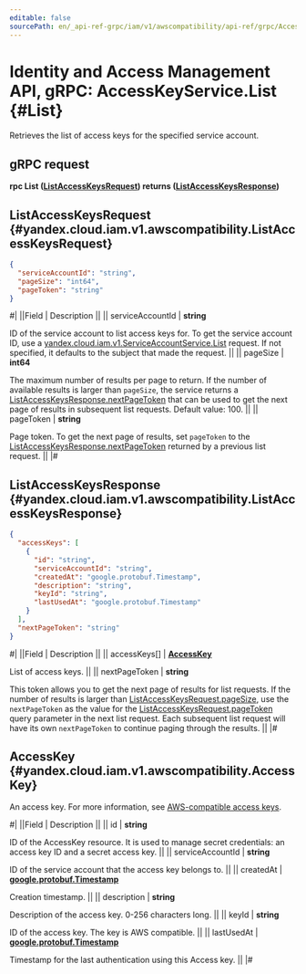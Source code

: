 ```yaml
---
editable: false
sourcePath: en/_api-ref-grpc/iam/v1/awscompatibility/api-ref/grpc/AccessKey/list.md
---
```


# Identity and Access Management API, gRPC: AccessKeyService.List {#List}

Retrieves the list of access keys for the specified service account.

## gRPC request

**rpc List ([ListAccessKeysRequest](#yandex.cloud.iam.v1.awscompatibility.ListAccessKeysRequest)) returns ([ListAccessKeysResponse](#yandex.cloud.iam.v1.awscompatibility.ListAccessKeysResponse))**

## ListAccessKeysRequest {#yandex.cloud.iam.v1.awscompatibility.ListAccessKeysRequest}

```json
{
  "serviceAccountId": "string",
  "pageSize": "int64",
  "pageToken": "string"
}
```

#|
||Field | Description ||
|| serviceAccountId | **string**

ID of the service account to list access keys for.
To get the service account ID, use a [yandex.cloud.iam.v1.ServiceAccountService.List](/docs/iam/api-ref/grpc/ServiceAccount/list#List) request.
If not specified, it defaults to the subject that made the request. ||
|| pageSize | **int64**

The maximum number of results per page to return. If the number of available
results is larger than `pageSize`,
the service returns a [ListAccessKeysResponse.nextPageToken](#yandex.cloud.iam.v1.awscompatibility.ListAccessKeysResponse)
that can be used to get the next page of results in subsequent list requests.
Default value: 100. ||
|| pageToken | **string**

Page token. To get the next page of results, set `pageToken`
to the [ListAccessKeysResponse.nextPageToken](#yandex.cloud.iam.v1.awscompatibility.ListAccessKeysResponse)
returned by a previous list request. ||
|#

## ListAccessKeysResponse {#yandex.cloud.iam.v1.awscompatibility.ListAccessKeysResponse}

```json
{
  "accessKeys": [
    {
      "id": "string",
      "serviceAccountId": "string",
      "createdAt": "google.protobuf.Timestamp",
      "description": "string",
      "keyId": "string",
      "lastUsedAt": "google.protobuf.Timestamp"
    }
  ],
  "nextPageToken": "string"
}
```

#|
||Field | Description ||
|| accessKeys[] | **[AccessKey](#yandex.cloud.iam.v1.awscompatibility.AccessKey)**

List of access keys. ||
|| nextPageToken | **string**

This token allows you to get the next page of results for list requests. If the number of results
is larger than [ListAccessKeysRequest.pageSize](#yandex.cloud.iam.v1.awscompatibility.ListAccessKeysRequest), use
the `nextPageToken` as the value
for the [ListAccessKeysRequest.pageToken](#yandex.cloud.iam.v1.awscompatibility.ListAccessKeysRequest) query parameter
in the next list request. Each subsequent list request will have its own
`nextPageToken` to continue paging through the results. ||
|#

## AccessKey {#yandex.cloud.iam.v1.awscompatibility.AccessKey}

An access key.
For more information, see [AWS-compatible access keys](/docs/iam/concepts/authorization/access-key).

#|
||Field | Description ||
|| id | **string**

ID of the AccessKey resource.
It is used to manage secret credentials: an access key ID and a secret access key. ||
|| serviceAccountId | **string**

ID of the service account that the access key belongs to. ||
|| createdAt | **[google.protobuf.Timestamp](https://developers.google.com/protocol-buffers/docs/reference/google.protobuf#timestamp)**

Creation timestamp. ||
|| description | **string**

Description of the access key. 0-256 characters long. ||
|| keyId | **string**

ID of the access key.
The key is AWS compatible. ||
|| lastUsedAt | **[google.protobuf.Timestamp](https://developers.google.com/protocol-buffers/docs/reference/google.protobuf#timestamp)**

Timestamp for the last authentication using this Access key. ||
|#